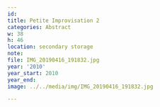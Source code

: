 ```yaml
---
id:
title: Petite Improvisation 2
categories: Abstract
w: 38
h: 46
location: secondary storage
note:
file: IMG_20190416_191832.jpg
year: '2010'
year_start: 2010
year_end:
image: ../../media/img/IMG_20190416_191832.jpg

---
```

